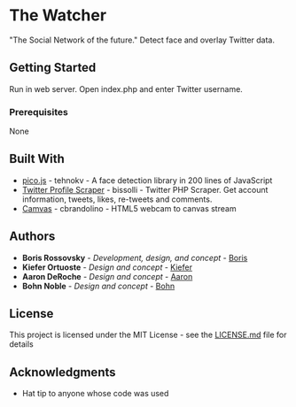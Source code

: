 # The Watcher

"The Social Network of the future."
Detect face and overlay Twitter data.

## Getting Started

Run in web server. Open index.php and enter Twitter username.

### Prerequisites

None

## Built With

* [pico.js](https://github.com/tehnokv/picojs) - tehnokv - A face detection library in 200 lines of JavaScript
* [Twitter Profile Scraper](https://github.com/bissolli/twitter-php-scraper) - bissolli - Twitter PHP Scraper. Get account information, tweets, likes, re-tweets and comments.
* [Camvas](https://github.com/cbrandolino/camvas) - cbrandolino - HTML5 webcam to canvas stream 

## Authors

* **Boris Rossovsky** - *Development, design, and concept* - [Boris](https://www.borisr.dev/)
* **Kiefer Ortuoste** - *Design and concept* - [Kiefer](https://www.kieferortuoste.com/)
* **Aaron DeRoche** - *Design and concept* - [Aaron](https://www.deroche.design/)
* **Bohn Noble** - *Design and concept* - [Bohn](https://www.linkedin.com/in/bohn-noble/)

## License

This project is licensed under the MIT License - see the [LICENSE.md](LICENSE.md) file for details

## Acknowledgments

* Hat tip to anyone whose code was used
